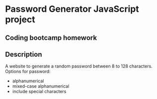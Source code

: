 # Password Generator JavaScript project
## Coding bootcamp homework

## Description
A website to generate a random password between 8 to 128 characters.
Options for password:

* alphanumerical
* mixed-case alphanumerical
* include special characters
